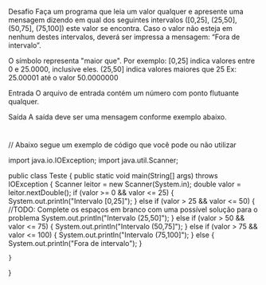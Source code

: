 Desafio
Faça um programa que leia um valor qualquer e apresente uma mensagem dizendo em qual dos seguintes intervalos ([0,25], (25,50], (50,75], (75,100]) este valor se encontra. Caso o valor não esteja em nenhum destes intervalos, deverá ser impressa a mensagem: “Fora de intervalo”.

O símbolo representa "maior que". Por exemplo:
[0,25]  indica valores entre 0 e 25.0000, inclusive eles.
(25,50] indica valores maiores que 25 Ex: 25.00001 até o valor 50.0000000

Entrada
O arquivo de entrada contém um número com ponto flutuante qualquer.

Saída
A saída deve ser uma mensagem conforme exemplo abaixo.

#

// Abaixo segue um exemplo de código que você pode ou não utilizar

import java.io.IOException;
import java.util.Scanner;

public class Teste {
    public static void main(String[] args) throws IOException {
        Scanner leitor = new Scanner(System.in);
        double valor = leitor.nextDouble();
        if (valor >= 0 && valor <= 25) {
            System.out.println("Intervalo [0,25]");
        } else if (valor > 25 && valor <= 50) {
//TODO: Complete os espaços em branco com uma possível solução para o problema
            System.out.println("Intervalo (25,50]");
        } else if (valor > 50 && valor <= 75) {
            System.out.println("Intervalo (50,75]");
        } else if (valor > 75 && valor <= 100) {
            System.out.println("Intervalo (75,100]");
        } else {
            System.out.println("Fora de intervalo");
    }

	}
}

